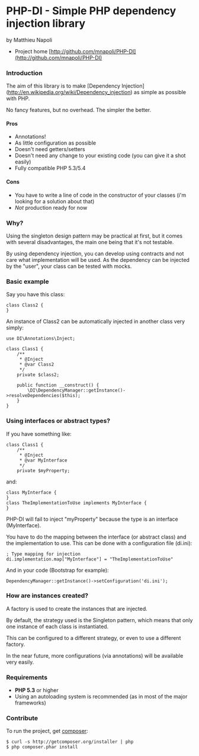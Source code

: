 # PHP-DI - Simple PHP dependency injection library
by Matthieu Napoli

* Project home [http://github.com/mnapoli/PHP-DI](http://github.com/mnapoli/PHP-DI)

### Introduction

The aim of this library is to make [Dependency Injection]
(http://en.wikipedia.org/wiki/Dependency_injection)
as simple as possible with PHP.

No fancy features, but no overhead. The simpler the better.

#### Pros

* Annotations!
* As little configuration as possible
* Doesn't need getters/setters
* Doesn't need any change to your existing code (you can give it a shot easily)
* Fully compatible PHP 5.3/5.4

#### Cons

* You have to write a line of code in the constructor of your classes
(i'm looking for a solution about that)
* *Not* production ready for now

### Why?

Using the singleton design pattern may be practical at first, but it comes with several disadvantages,
the main one being that it's not testable.

By using dependency injection, you can develop using contracts and not care what implementation
will be used. As the dependency can be injected by the "user", your class can be tested with mocks.

### Basic example

Say you have this class:

    class Class2 {
    }

An instance of Class2 can be automatically injected in another class very simply:

    use DI\Annotations\Inject;

    class Class1 {
        /**
         * @Inject
         * @var Class2
         */
        private $class2;

        public function __construct() {
            \DI\DependencyManager::getInstance()->resolveDependencies($this);
        }
    }

### Using interfaces or abstract types?

If you have something like:

    class Class1 {
		/**
		 * @Inject
		 * @var MyInterface
		 */
		private $myProperty;

and:

    class MyInterface {
    }
	class TheImplementationToUse implements MyInterface {
	}

PHP-DI will fail to inject "myProperty" because the type is an interface (MyInterface).

You have to do the mapping between the interface (or abstract class) and the implementation to use.
This can be done with a configuration file (di.ini):

	; Type mapping for injection
	di.implementation.map["MyInterface"] = "TheImplementationToUse"

And in your code (Bootstrap for example):

	DependencyManager::getInstance()->setConfiguration('di.ini');

### How are instances created?

A factory is used to create the instances that are injected.

By default, the strategy used is the Singleton pattern, which means that only one
instance of each class is instantiated.

This can be configured to a different strategy, or even to use a different factory.

In the near future, more configurations (via annotations) will be available very easily.

### Requirements

* __PHP 5.3__ or higher
* Using an autoloading system is recommended (as in most of the major frameworks)

### Contribute

To run the project, get [composer](http://getcomposer.org/doc/00-intro.md):

    $ curl -s http://getcomposer.org/installer | php
	$ php composer.phar install
